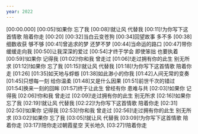 ```yaml
---
year: 2022
---
```

[00:00.000]
[00:05]!如果你 忘了我
[00:08]!就让风 代替我
[00:11]!为你写下这首情歌 陪着你走
[00:20]
[00:32]当白云变苍狗
[00:34]回望故事 多不多
[00:38]细数收获 够不够
[00:41]曾追求的梦 还梦不梦
[00:44]当命运的路口
[00:47]带你缓缓走向我
[00:50]让我深深的爱过
[00:54]才终于学会 即使笨拙 也要执着
[00:59]!如果你 记得我
[01:02]!你和我 曾走过
[01:06]!走过拥有你的此生 别无所求
[01:12]!如果你 忘了我
[01:15]!就让风 代替我
[01:18]!为你写下这首情歌 陪着你走
[01:26]
[01:35]如天地与蜉蝣
[01:38]如此渺小的你我
[01:42]人间无常的变奏
[01:45]只想每一刻 给你温柔
[01:48]又是什么因果
[01:51]前世千次的错过
[01:54]换来一刻的回眸
[01:57]终于让此生 曾经有你 患难与共
[02:03]!如果你 记得我
[02:06]!你和我 曾走过
[02:09]!走过拥有你的此生 别无所求
[02:16]!如果你 忘了我
[02:19]!就让风 代替我
[02:22]!为你写下这首情歌 陪着你走
[02:31]
[02:50]!如果你 记得我
[02:53]!你和我 曾走过
[02:56]!走过拥有你的此生 别无所求
[03:02]!如果你 忘了我
[03:05]!就让风 代替我
[03:09]!为你写下这首情歌 陪着你走
[03:17]!陪你走过朝霞星空 天长地久
[03:27]!陪着你走